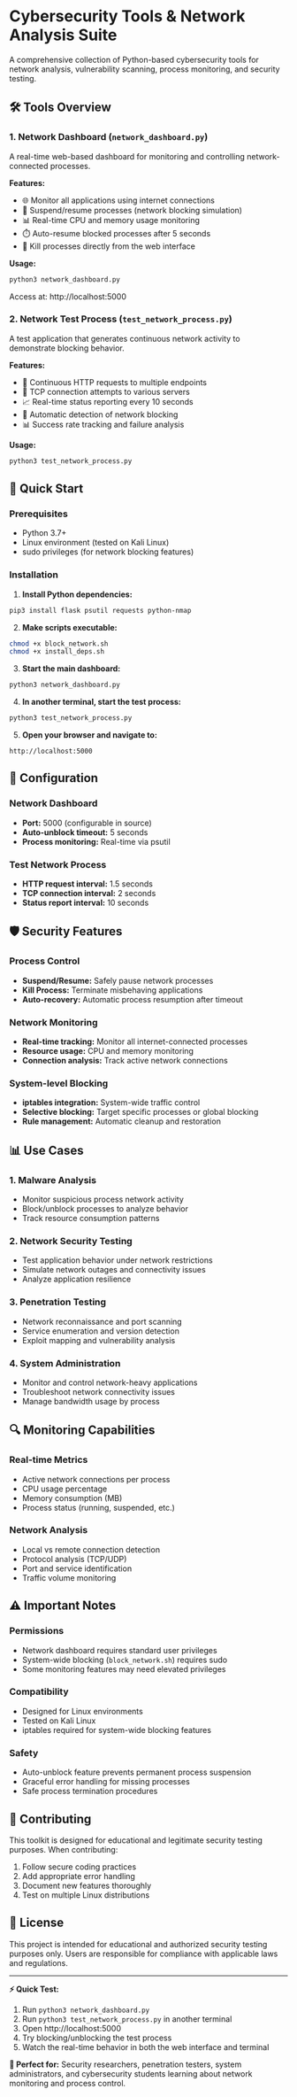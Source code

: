 ﻿# Cybersecurity Tools & Network Analysis Suite

A comprehensive collection of Python-based cybersecurity tools for network analysis, vulnerability scanning, process monitoring, and security testing.

## 🛠️ Tools Overview

### 1. Network Dashboard (`network_dashboard.py`)
A real-time web-based dashboard for monitoring and controlling network-connected processes.

**Features:**
- 🌐 Monitor all applications using internet connections
- 🚫 Suspend/resume processes (network blocking simulation)
- 📊 Real-time CPU and memory usage monitoring
- ⏱️ Auto-resume blocked processes after 5 seconds
- 🎯 Kill processes directly from the web interface

**Usage:**
```bash
python3 network_dashboard.py
```
Access at: http://localhost:5000

### 2. Network Test Process (`test_network_process.py`)
A test application that generates continuous network activity to demonstrate blocking behavior.

**Features:**
- 🔄 Continuous HTTP requests to multiple endpoints
- 🔗 TCP connection attempts to various servers
- 📈 Real-time status reporting every 10 seconds
- 🚨 Automatic detection of network blocking
- 📊 Success rate tracking and failure analysis

**Usage:**
```bash
python3 test_network_process.py
```
## 🚀 Quick Start

### Prerequisites
- Python 3.7+
- Linux environment (tested on Kali Linux)
- sudo privileges (for network blocking features)

### Installation

1. **Install Python dependencies:**
```bash
pip3 install flask psutil requests python-nmap
```

2. **Make scripts executable:**
```bash
chmod +x block_network.sh
chmod +x install_deps.sh
```

3. **Start the main dashboard:**
```bash
python3 network_dashboard.py
```

4. **In another terminal, start the test process:**
```bash
python3 test_network_process.py
```

5. **Open your browser and navigate to:**
```
http://localhost:5000
```

## 🔧 Configuration

### Network Dashboard
- **Port:** 5000 (configurable in source)
- **Auto-unblock timeout:** 5 seconds
- **Process monitoring:** Real-time via psutil

### Test Network Process
- **HTTP request interval:** 1.5 seconds
- **TCP connection interval:** 2 seconds
- **Status report interval:** 10 seconds

## 🛡️ Security Features

### Process Control
- **Suspend/Resume:** Safely pause network processes
- **Kill Process:** Terminate misbehaving applications
- **Auto-recovery:** Automatic process resumption after timeout

### Network Monitoring
- **Real-time tracking:** Monitor all internet-connected processes
- **Resource usage:** CPU and memory monitoring
- **Connection analysis:** Track active network connections

### System-level Blocking
- **iptables integration:** System-wide traffic control
- **Selective blocking:** Target specific processes or global blocking
- **Rule management:** Automatic cleanup and restoration

## 📊 Use Cases

### 1. Malware Analysis
- Monitor suspicious process network activity
- Block/unblock processes to analyze behavior
- Track resource consumption patterns

### 2. Network Security Testing
- Test application behavior under network restrictions
- Simulate network outages and connectivity issues
- Analyze application resilience

### 3. Penetration Testing
- Network reconnaissance and port scanning
- Service enumeration and version detection
- Exploit mapping and vulnerability analysis

### 4. System Administration
- Monitor and control network-heavy applications
- Troubleshoot network connectivity issues
- Manage bandwidth usage by process

## 🔍 Monitoring Capabilities

### Real-time Metrics
- Active network connections per process
- CPU usage percentage
- Memory consumption (MB)
- Process status (running, suspended, etc.)

### Network Analysis
- Local vs remote connection detection
- Protocol analysis (TCP/UDP)
- Port and service identification
- Traffic volume monitoring

## ⚠️ Important Notes

### Permissions
- Network dashboard requires standard user privileges
- System-wide blocking (`block_network.sh`) requires sudo
- Some monitoring features may need elevated privileges

### Compatibility
- Designed for Linux environments
- Tested on Kali Linux
- iptables required for system-wide blocking features

### Safety
- Auto-unblock feature prevents permanent process suspension
- Graceful error handling for missing processes
- Safe process termination procedures

## 🤝 Contributing

This toolkit is designed for educational and legitimate security testing purposes. When contributing:

1. Follow secure coding practices
2. Add appropriate error handling
3. Document new features thoroughly
4. Test on multiple Linux distributions

## 📝 License

This project is intended for educational and authorized security testing purposes only. Users are responsible for compliance with applicable laws and regulations.

---

**⚡ Quick Test:**
1. Run `python3 network_dashboard.py`
2. Run `python3 test_network_process.py` in another terminal
3. Open http://localhost:5000
4. Try blocking/unblocking the test process
5. Watch the real-time behavior in both the web interface and terminal

**🎯 Perfect for:** Security researchers, penetration testers, system administrators, and cybersecurity students learning about network monitoring and process control.
